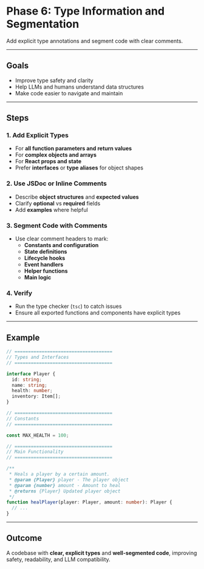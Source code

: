 # Phase 6: Type Information and Segmentation

Add explicit type annotations and segment code with clear comments.

---

## **Goals**

- Improve type safety and clarity
- Help LLMs and humans understand data structures
- Make code easier to navigate and maintain

---

## **Steps**

### 1. Add Explicit Types

- For **all function parameters and return values**
- For **complex objects and arrays**
- For **React props and state**
- Prefer **interfaces** or **type aliases** for object shapes

### 2. Use JSDoc or Inline Comments

- Describe **object structures** and **expected values**
- Clarify **optional** vs **required** fields
- Add **examples** where helpful

### 3. Segment Code with Comments

- Use clear comment headers to mark:
  - **Constants and configuration**
  - **State definitions**
  - **Lifecycle hooks**
  - **Event handlers**
  - **Helper functions**
  - **Main logic**

### 4. Verify

- Run the type checker (`tsc`) to catch issues
- Ensure all exported functions and components have explicit types

---

## **Example**

```typescript
// ====================================
// Types and Interfaces
// ====================================

interface Player {
  id: string;
  name: string;
  health: number;
  inventory: Item[];
}

// ====================================
// Constants
// ====================================

const MAX_HEALTH = 100;

// ====================================
// Main Functionality
// ====================================

/**
 * Heals a player by a certain amount.
 * @param {Player} player - The player object
 * @param {number} amount - Amount to heal
 * @returns {Player} Updated player object
 */
function healPlayer(player: Player, amount: number): Player {
  // ...
}
```

---

## **Outcome**

A codebase with **clear, explicit types** and **well-segmented code**, improving safety, readability, and LLM compatibility.
